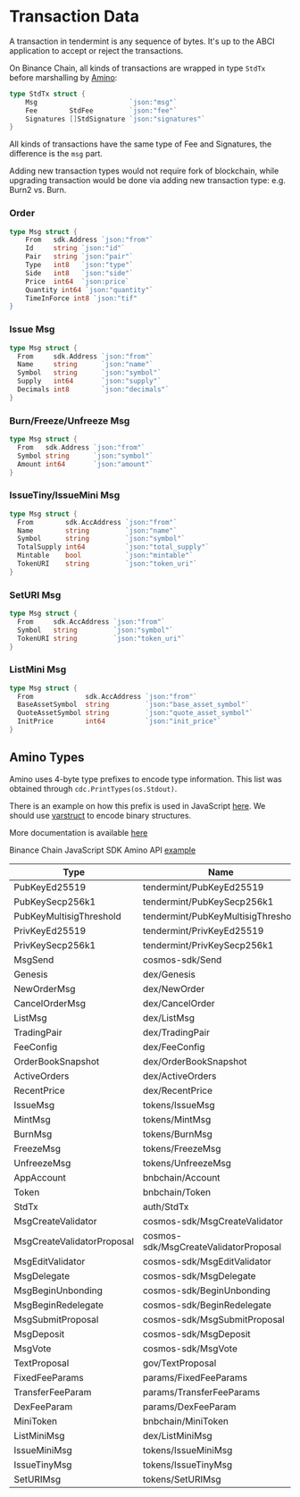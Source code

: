 # Transaction Data
A transaction in tendermint is any sequence of bytes. It's up to the ABCI application to accept or reject the transactions.

On Binance Chain, all kinds of transactions are wrapped in type `StdTx` before marshalling by [Amino](https://github.com/tendermint/go-amino):
```go
type StdTx struct {
    Msg                       `json:"msg"`
    Fee        StdFee         `json:"fee"`
    Signatures []StdSignature `json:"signatures"`
}
```

All kinds of transactions have the same type of Fee and Signatures, the difference is the `msg` part.

Adding new transaction types would not require fork of blockchain, while upgrading transaction would be done via adding new transaction type: e.g. Burn2 vs. Burn.

### Order
```go
type Msg struct {
    From   sdk.Address `json:"from"`
    Id	   string `json:"id"`
    Pair   string `json:"pair"`
    Type   int8   `json:"type"`
    Side   int8   `json:"side"`
    Price  int64  `json:price`
    Quantity int64 `json:"quantity"`
    TimeInForce int8 `json:"tif"
}
```

### Issue Msg

```go
type Msg struct {
  From     sdk.Address `json:"from"`
  Name     string      `json:"name"`
  Symbol   string      `json:"symbol"`
  Supply   int64       `json:"supply"`
  Decimals int8        `json:"decimals"`
}
```

### Burn/Freeze/Unfreeze Msg

```go
type Msg struct {
  From   sdk.Address `json:"from"`
  Symbol string      `json:"symbol"`
  Amount int64       `json:"amount"`
}
```

### IssueTiny/IssueMini Msg

```go
type Msg struct {
  From        sdk.AccAddress `json:"from"`
  Name        string         `json:"name"`
  Symbol      string         `json:"symbol"`
  TotalSupply int64          `json:"total_supply"`
  Mintable    bool           `json:"mintable"`
  TokenURI    string         `json:"token_uri"`
}
```

### SetURI Msg

```go
type Msg struct {
  From     sdk.AccAddress `json:"from"`
  Symbol   string         `json:"symbol"`
  TokenURI string         `json:"token_uri"`
}
```

### ListMini Msg

```go
type Msg struct {
  From             sdk.AccAddress `json:"from"`
  BaseAssetSymbol  string         `json:"base_asset_symbol"`
  QuoteAssetSymbol string         `json:"quote_asset_symbol"`
  InitPrice        int64          `json:"init_price"`
}
```

## Amino Types

Amino uses 4-byte type prefixes to encode type information. This list was obtained through `cdc.PrintTypes(os.Stdout)`.

There is an example on how this prefix is used in JavaScript [here](https://github.com/mappum/js-tendermint/blob/51f4a8601e5e1a697c905bb0612be21ad46ec484/src/types.js#L87). We should use [varstruct](https://www.npmjs.com/package/varstruct) to encode binary structures.

More documentation is available [here](../../learn/encoding/encoding.md)

Binance Chain JavaScript SDK Amino API [example](https://github.com/bnb-chain/javascript-sdk/wiki/API-Examples#amino-js-amino)


| Type | Name | Prefix | Length | Notes |
| ---- | ---- | ------ | ----- | ------ |
| PubKeyEd25519 | tendermint/PubKeyEd25519 | 0x1624DE64 | 0x20 |  |
| PubKeySecp256k1 | tendermint/PubKeySecp256k1 | 0xEB5AE987 | 0x21 |  |
| PubKeyMultisigThreshold | tendermint/PubKeyMultisigThreshold | 0x22C1F7E2 | variable |  |
| PrivKeyEd25519 | tendermint/PrivKeyEd25519 | 0xA3288910 | 0x40 |  |
| PrivKeySecp256k1 | tendermint/PrivKeySecp256k1 | 0xE1B0F79B | 0x20 |  |
| MsgSend | cosmos-sdk/Send | 0x2A2C87FA | variable |  |
| Genesis | dex/Genesis | 0xDE082972 | variable |  |
| NewOrderMsg | dex/NewOrder | 0xCE6DC043 | variable |  |
| CancelOrderMsg | dex/CancelOrder | 0x166E681B | variable |  |
| ListMsg | dex/ListMsg | 0xB41DE13F | variable |  |
| TradingPair | dex/TradingPair | 0x4F88DF56 | variable |  |
| FeeConfig | dex/FeeConfig | 0xF7DB5159 | variable |  |
| OrderBookSnapshot | dex/OrderBookSnapshot | 0x48C09C8E | variable |  |
| ActiveOrders | dex/ActiveOrders | 0xBB70A053 | variable |  |
| RecentPrice | dex/RecentPrice | 0x278FAD64 | variable |  |
| IssueMsg | tokens/IssueMsg | 0x17EFAB80 | variable |  |
| MintMsg | tokens/MintMsg | 0x467E0829 | variable |  |
| BurnMsg | tokens/BurnMsg | 0x7ED2D2A0 | variable |  |
| FreezeMsg | tokens/FreezeMsg | 0xE774B32D | variable |  |
| UnfreezeMsg | tokens/UnfreezeMsg | 0x6515FF0D | variable |  |
| AppAccount | bnbchain/Account | 0x4BDC4C27 | variable |  |
| Token | bnbchain/Token | 0x140364E6 | variable |  |
| StdTx | auth/StdTx | 0xF0625DEE | variable |  |
| MsgCreateValidator | cosmos-sdk/MsgCreateValidator | 0xEB361D01 | variable |  |
| MsgCreateValidatorProposal | cosmos-sdk/MsgCreateValidatorProposal | 0xDB6A19FD | variable |  |
| MsgEditValidator | cosmos-sdk/MsgEditValidator | 0xC2E8BCCD | variable |  |
| MsgDelegate | cosmos-sdk/MsgDelegate | 0x921D2E4E | variable |  |
| MsgBeginUnbonding | cosmos-sdk/BeginUnbonding | 0xA3823C9A | variable |  |
| MsgBeginRedelegate | cosmos-sdk/BeginRedelegate | 0x267996D2 | variable |  |
| MsgSubmitProposal | cosmos-sdk/MsgSubmitProposal | 0xB42D614E | variable |  |
| MsgDeposit | cosmos-sdk/MsgDeposit | 0xA18A56E5 | variable |  |
| MsgVote | cosmos-sdk/MsgVote | 0xA1CADD36 | variable |  |
| TextProposal | gov/TextProposal | 0xACCBA2DE | variable |  |
| FixedFeeParams | params/FixedFeeParams | 0xC2A96FA3 | variable |  |
| TransferFeeParam | params/TransferFeeParams | 0x9A3D2769 | variable |  |
| DexFeeParam | params/DexFeeParam | 0x495A5044 | variable |  |
| MiniToken | bnbchain/MiniToken | 0xE0051C20 | variable | |
| ListMiniMsg | dex/ListMiniMsg | 0x4C264019 | variable | |
| IssueMiniMsg | tokens/IssueMiniMsg | 0xA3F16C41 | variable | |
| IssueTinyMsg | tokens/IssueTinyMsg | 0xED2832D4 | variable | |
| SetURIMsg | tokens/SetURIMsg | 0x7B1D34E7 | variable | |


